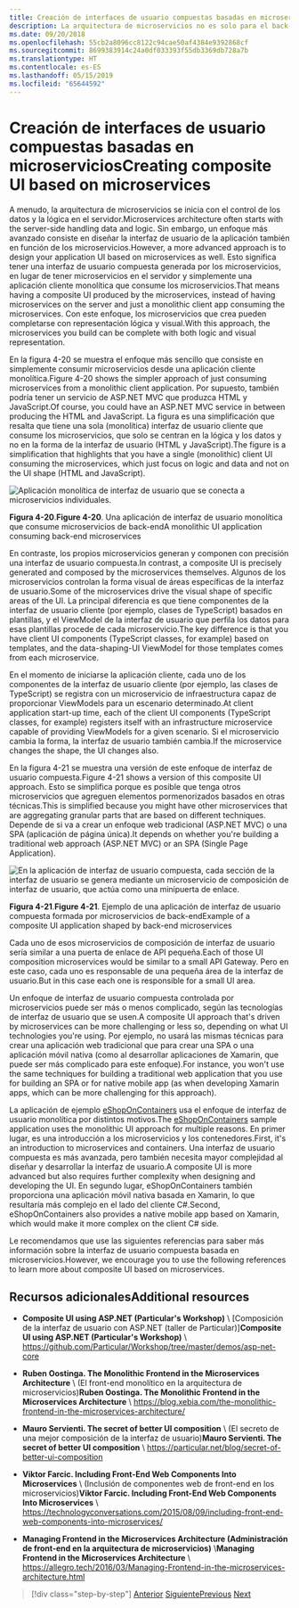 ```yaml
---
title: Creación de interfaces de usuario compuestas basadas en microservicios
description: La arquitectura de microservicios no es solo para el back-end. Obtenga una vista de inspección usándola en el front-end.
ms.date: 09/20/2018
ms.openlocfilehash: 55cb2a8096cc8122c94cae50af4384e9392868cf
ms.sourcegitcommit: 8699383914c24a0df033393f55db3369db728a7b
ms.translationtype: HT
ms.contentlocale: es-ES
ms.lasthandoff: 05/15/2019
ms.locfileid: "65644592"
---
```

# <a name="creating-composite-ui-based-on-microservices"></a><span data-ttu-id="60c48-104">Creación de interfaces de usuario compuestas basadas en microservicios</span><span class="sxs-lookup"><span data-stu-id="60c48-104">Creating composite UI based on microservices</span></span>

<span data-ttu-id="60c48-105">A menudo, la arquitectura de microservicios se inicia con el control de los datos y la lógica en el servidor.</span><span class="sxs-lookup"><span data-stu-id="60c48-105">Microservices architecture often starts with the server-side handling data and logic.</span></span> <span data-ttu-id="60c48-106">Sin embargo, un enfoque más avanzado consiste en diseñar la interfaz de usuario de la aplicación también en función de los microservicios.</span><span class="sxs-lookup"><span data-stu-id="60c48-106">However, a more advanced approach is to design your application UI based on microservices as well.</span></span> <span data-ttu-id="60c48-107">Esto significa tener una interfaz de usuario compuesta generada por los microservicios, en lugar de tener microservicios en el servidor y simplemente una aplicación cliente monolítica que consume los microservicios.</span><span class="sxs-lookup"><span data-stu-id="60c48-107">That means having a composite UI produced by the microservices, instead of having microservices on the server and just a monolithic client app consuming the microservices.</span></span> <span data-ttu-id="60c48-108">Con este enfoque, los microservicios que crea pueden completarse con representación lógica y visual.</span><span class="sxs-lookup"><span data-stu-id="60c48-108">With this approach, the microservices you build can be complete with both logic and visual representation.</span></span>

<span data-ttu-id="60c48-109">En la figura 4-20 se muestra el enfoque más sencillo que consiste en simplemente consumir microservicios desde una aplicación cliente monolítica.</span><span class="sxs-lookup"><span data-stu-id="60c48-109">Figure 4-20 shows the simpler approach of just consuming microservices from a monolithic client application.</span></span> <span data-ttu-id="60c48-110">Por supuesto, también podría tener un servicio de ASP.NET MVC que produzca HTML y JavaScript.</span><span class="sxs-lookup"><span data-stu-id="60c48-110">Of course, you could have an ASP.NET MVC service in between producing the HTML and JavaScript.</span></span> <span data-ttu-id="60c48-111">La figura es una simplificación que resalta que tiene una sola (monolítica) interfaz de usuario cliente que consume los microservicios, que solo se centran en la lógica y los datos y no en la forma de la interfaz de usuario (HTML y JavaScript).</span><span class="sxs-lookup"><span data-stu-id="60c48-111">The figure is a simplification that highlights that you have a single (monolithic) client UI consuming the microservices, which just focus on logic and data and not on the UI shape (HTML and JavaScript).</span></span>

![Aplicación monolítica de interfaz de usuario que se conecta a microservicios individuales.](./media/image20.png)

<span data-ttu-id="60c48-113">**Figura 4-20**.</span><span class="sxs-lookup"><span data-stu-id="60c48-113">**Figure 4-20**.</span></span> <span data-ttu-id="60c48-114">Una aplicación de interfaz de usuario monolítica que consume microservicios de back-end</span><span class="sxs-lookup"><span data-stu-id="60c48-114">A monolithic UI application consuming back-end microservices</span></span>

<span data-ttu-id="60c48-115">En contraste, los propios microservicios generan y componen con precisión una interfaz de usuario compuesta.</span><span class="sxs-lookup"><span data-stu-id="60c48-115">In contrast, a composite UI is precisely generated and composed by the microservices themselves.</span></span> <span data-ttu-id="60c48-116">Algunos de los microservicios controlan la forma visual de áreas específicas de la interfaz de usuario.</span><span class="sxs-lookup"><span data-stu-id="60c48-116">Some of the microservices drive the visual shape of specific areas of the UI.</span></span> <span data-ttu-id="60c48-117">La principal diferencia es que tiene componentes de la interfaz de usuario cliente (por ejemplo, clases de TypeScript) basados en plantillas, y el ViewModel de la interfaz de usuario que perfila los datos para esas plantillas procede de cada microservicio.</span><span class="sxs-lookup"><span data-stu-id="60c48-117">The key difference is that you have client UI components (TypeScript classes, for example) based on templates, and the data-shaping-UI ViewModel for those templates comes from each microservice.</span></span>

<span data-ttu-id="60c48-118">En el momento de iniciarse la aplicación cliente, cada uno de los componentes de la interfaz de usuario cliente (por ejemplo, las clases de TypeScript) se registra con un microservicio de infraestructura capaz de proporcionar ViewModels para un escenario determinado.</span><span class="sxs-lookup"><span data-stu-id="60c48-118">At client application start-up time, each of the client UI components (TypeScript classes, for example) registers itself with an infrastructure microservice capable of providing ViewModels for a given scenario.</span></span> <span data-ttu-id="60c48-119">Si el microservicio cambia la forma, la interfaz de usuario también cambia.</span><span class="sxs-lookup"><span data-stu-id="60c48-119">If the microservice changes the shape, the UI changes also.</span></span>

<span data-ttu-id="60c48-120">En la figura 4-21 se muestra una versión de este enfoque de interfaz de usuario compuesta.</span><span class="sxs-lookup"><span data-stu-id="60c48-120">Figure 4-21 shows a version of this composite UI approach.</span></span> <span data-ttu-id="60c48-121">Esto se simplifica porque es posible que tenga otros microservicios que agreguen elementos pormenorizados basados en otras técnicas.</span><span class="sxs-lookup"><span data-stu-id="60c48-121">This is simplified because you might have other microservices that are aggregating granular parts that are based on different techniques.</span></span> <span data-ttu-id="60c48-122">Depende de si va a crear un enfoque web tradicional (ASP.NET MVC) o una SPA (aplicación de página única).</span><span class="sxs-lookup"><span data-stu-id="60c48-122">It depends on whether you're building a traditional web approach (ASP.NET MVC) or an SPA (Single Page Application).</span></span>

![En la aplicación de interfaz de usuario compuesta, cada sección de la interfaz de usuario se genera mediante un microservicio de composición de interfaz de usuario, que actúa como una minipuerta de enlace.](./media/image21.png)

<span data-ttu-id="60c48-124">**Figura 4-21**.</span><span class="sxs-lookup"><span data-stu-id="60c48-124">**Figure 4-21**.</span></span> <span data-ttu-id="60c48-125">Ejemplo de una aplicación de interfaz de usuario compuesta formada por microservicios de back-end</span><span class="sxs-lookup"><span data-stu-id="60c48-125">Example of a composite UI application shaped by back-end microservices</span></span>

<span data-ttu-id="60c48-126">Cada uno de esos microservicios de composición de interfaz de usuario sería similar a una puerta de enlace de API pequeña.</span><span class="sxs-lookup"><span data-stu-id="60c48-126">Each of those UI composition microservices would be similar to a small API Gateway.</span></span> <span data-ttu-id="60c48-127">Pero en este caso, cada uno es responsable de una pequeña área de la interfaz de usuario.</span><span class="sxs-lookup"><span data-stu-id="60c48-127">But in this case each one is responsible for a small UI area.</span></span>

<span data-ttu-id="60c48-128">Un enfoque de interfaz de usuario compuesta controlada por microservicios puede ser más o menos complicado, según las tecnologías de interfaz de usuario que se usen.</span><span class="sxs-lookup"><span data-stu-id="60c48-128">A composite UI approach that's driven by microservices can be more challenging or less so, depending on what UI technologies you're using.</span></span> <span data-ttu-id="60c48-129">Por ejemplo, no usará las mismas técnicas para crear una aplicación web tradicional que para crear una SPA o una aplicación móvil nativa (como al desarrollar aplicaciones de Xamarin, que puede ser más complicado para este enfoque).</span><span class="sxs-lookup"><span data-stu-id="60c48-129">For instance, you won't use the same techniques for building a traditional web application that you use for building an SPA or for native mobile app (as when developing Xamarin apps, which can be more challenging for this approach).</span></span>

<span data-ttu-id="60c48-130">La aplicación de ejemplo [eShopOnContainers](https://aka.ms/MicroservicesArchitecture) usa el enfoque de interfaz de usuario monolítica por distintos motivos.</span><span class="sxs-lookup"><span data-stu-id="60c48-130">The [eShopOnContainers](https://aka.ms/MicroservicesArchitecture) sample application uses the monolithic UI approach for multiple reasons.</span></span> <span data-ttu-id="60c48-131">En primer lugar, es una introducción a los microservicios y los contenedores.</span><span class="sxs-lookup"><span data-stu-id="60c48-131">First, it's an introduction to microservices and containers.</span></span> <span data-ttu-id="60c48-132">Una interfaz de usuario compuesta es más avanzada, pero también necesita mayor complejidad al diseñar y desarrollar la interfaz de usuario.</span><span class="sxs-lookup"><span data-stu-id="60c48-132">A composite UI is more advanced but also requires further complexity when designing and developing the UI.</span></span> <span data-ttu-id="60c48-133">En segundo lugar, eShopOnContainers también proporciona una aplicación móvil nativa basada en Xamarin, lo que resultaría más complejo en el lado del cliente C\#.</span><span class="sxs-lookup"><span data-stu-id="60c48-133">Second, eShopOnContainers also provides a native mobile app based on Xamarin, which would make it more complex on the client C\# side.</span></span>

<span data-ttu-id="60c48-134">Le recomendamos que use las siguientes referencias para saber más información sobre la interfaz de usuario compuesta basada en microservicios.</span><span class="sxs-lookup"><span data-stu-id="60c48-134">However, we encourage you to use the following references to learn more about composite UI based on microservices.</span></span>

## <a name="additional-resources"></a><span data-ttu-id="60c48-135">Recursos adicionales</span><span class="sxs-lookup"><span data-stu-id="60c48-135">Additional resources</span></span>

- <span data-ttu-id="60c48-136">**Composite UI using ASP.NET (Particular's Workshop)** \ [Composición de la interfaz de usuario con ASP.NET (taller de Particular)]</span><span class="sxs-lookup"><span data-stu-id="60c48-136">**Composite UI using ASP.NET (Particular's Workshop)** \\</span></span>
  <https://github.com/Particular/Workshop/tree/master/demos/asp-net-core>

- <span data-ttu-id="60c48-137">**Ruben Oostinga. The Monolithic Frontend in the Microservices Architecture** \ (El front-end monolítico en la arquitectura de microservicios)</span><span class="sxs-lookup"><span data-stu-id="60c48-137">**Ruben Oostinga. The Monolithic Frontend in the Microservices Architecture** \\</span></span>
  <https://blog.xebia.com/the-monolithic-frontend-in-the-microservices-architecture/>

- <span data-ttu-id="60c48-138">**Mauro Servienti. The secret of better UI composition** \ (El secreto de una mejor composición de la interfaz de usuario)</span><span class="sxs-lookup"><span data-stu-id="60c48-138">**Mauro Servienti. The secret of better UI composition** \\</span></span>
  <https://particular.net/blog/secret-of-better-ui-composition>

- <span data-ttu-id="60c48-139">**Viktor Farcic. Including Front-End Web Components Into Microservices** \ (Inclusión de componentes web de front-end en los microservicios)</span><span class="sxs-lookup"><span data-stu-id="60c48-139">**Viktor Farcic. Including Front-End Web Components Into Microservices** \\</span></span>
  <https://technologyconversations.com/2015/08/09/including-front-end-web-components-into-microservices/>

- <span data-ttu-id="60c48-140">**Managing Frontend in the Microservices Architecture (Administración de front-end en la arquitectura de microservicios)** \\</span><span class="sxs-lookup"><span data-stu-id="60c48-140">**Managing Frontend in the Microservices Architecture** \\</span></span>
  <https://allegro.tech/2016/03/Managing-Frontend-in-the-microservices-architecture.html>

>[!div class="step-by-step"]
><span data-ttu-id="60c48-141">[Anterior](microservices-addressability-service-registry.md)
>[Siguiente](resilient-high-availability-microservices.md)</span><span class="sxs-lookup"><span data-stu-id="60c48-141">[Previous](microservices-addressability-service-registry.md)
[Next](resilient-high-availability-microservices.md)</span></span>
